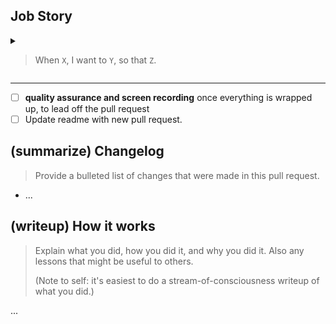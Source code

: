 ## Job Story

<details>

<summary>
<blockquote>
When <code>X</code>, I want to <code>Y</code>, so that <code>Z</code>.
</blockquote>
</summary>

## Notion

> Provide a link to the Notion block corresponding to this job story.
>
> (Sorry folks, these blocks are internal to my Notion workspace!)

> (link goes here)

## Development Checklist

> Run through the following steps to complete your work.

* [ ] Implement a rough first draft.
* [ ] Once done, perform a general review of `Files changed` and revise anything that needs to be cleaned up.

## Quality Assurance Checklist

> Ensure that your work adheres to the following principles.

* [ ] **Modular**. Are you touching the scene file? If so, can you limit your changes to prefab files instead?
* [ ] **Editable**. Has any configuration been moved into ScriptableObjects, so that modified values persist even after exiting Play mode?
* [ ] **Debuggable**. Do you have debug views for the prefabs/systems that you are creating?
* [ ] **Learnable**. Consider how the player will learn what you implement in this pull request. Are the affordances appropriately communicated with signifiers?

</details>

---

* [ ] **quality assurance and screen recording** once everything is wrapped up, to lead off the pull request
* [ ] Update readme with new pull request.

## (summarize) Changelog

> Provide a bulleted list of changes that were made in this pull request.

* ...

## (writeup) How it works

> Explain what you did, how you did it, and why you did it. Also any lessons that might be useful to others.
>
> (Note to self: it's easiest to do a stream-of-consciousness writeup of what you did.)

...
